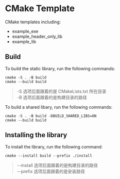 # CMake Template
CMake templates including:
- example_exe
- example_header_only_lib
- example_lib

## Build

To build the static library, run the following commands:

```shell
cmake -S . -B build
cmake --build build
```

> -S 选项后面跟着的是 CMakeLists.txt 所在目录  
> -B 选项后面跟着的是构建目录的路径

To build a shared libary, run the following commands:

```shell
cmake -S . -B build -DBUILD_SHARED_LIBS=ON
cmake --build build
```

## Installing the library

To install the library, run the following command:

```shell
cmake --install build --prefix ./install
```

> --install 选项后面跟着的是构建目录的路径  
> --prefix 选项后面跟着的是安装路径